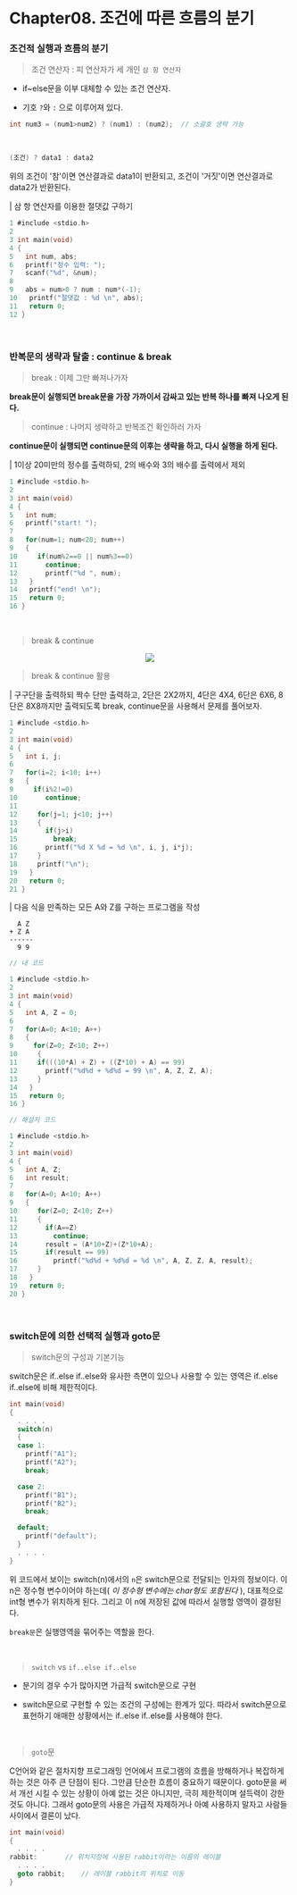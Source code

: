 # Chapter08. 조건에 따른 흐름의 분기

### 조건적 실행과 흐름의 분기

> 조건 연산자 : 피 연산자가 세 개인 `삼 항 연산자`

- if~else문을 이부 대체할 수 있는 조건 연산자.

- 기호 `?`와 `:` 으로 이루어져 있다.

```c
int num3 = (num1>num2) ? (num1) : (num2);  // 소괄호 생략 가능
```

<br>

```c
(조건) ? data1 : data2
```
위의 조건이 '참'이면 연산결과로 data1이 반환되고, 조건이 '거짓'이면 연산결과로 data2가 반환된다.

| 삼 항 연산자를 이용한 절댓값 구하기

```c
1 #include <stdio.h>
2
3 int main(void)
4 {
5   int num, abs;
6   printf("정수 입력: ");
7   scanf("%d", &num);
8
9   abs = num>0 ? num : num*(-1);
10   printf("절댓값 : %d \n", abs);
11   return 0;
12 }
```

<br>

### 반복문의 생략과 탈출 : continue & break

> break : 이제 그만 빠져나가자

**break문이 실행되면 break문을 가장 가까이서 감싸고 있는 반복 하나를 빠져 나오게 된다.**

> continue : 나머지 생략하고 반복조건 확인하러 가자

**continue문이 실행되면 continue문의 이후는 생략을 하고, 다시 실행을 하게 된다.**

| 1이상 20미만의 정수를 출력하되, 2의 배수와 3의 배수를 출력에서 제외

```c
1 #include <stdio.h>
2
3 int main(void)
4 {
5   int num;
6   printf("start! ");
7
8   for(num=1; num<20; num++)
9   {
10     if(num%2==0 || num%3==0)
11       continue;
12       printf("%d ", num);
13   }
14   printf("end! \n");
15   return 0;
16 }
```

<br>

> break & continue

<p align='center'>
<img src='https://user-images.githubusercontent.com/39554623/53800150-689c9700-3f7f-11e9-844c-952e471a17b9.png'>
</p>

> break & continue 활용

| 구구단을 출력하되 짝수 단만 출력하고, 2단은 2X2까지, 4단은 4X4, 6단은 6X6, 8단은 8X8까지만 출력되도록 break, continue문을 사용해서 문제를 풀어보자.

```c
1 #include <stdio.h>
2
3 int main(void)
4 {
5   int i, j;
6
7   for(i=2; i<10; i++)
8   {
9     if(i%2!=0)
10       continue;
11
12     for(j=1; j<10; j++)
13     {
14       if(j>i)
15         break;
16       printf("%d X %d = %d \n", i, j, i*j);
17     }
18     printf("\n");
19   }
20   return 0;
21 }
```

| 다음 식을 만족하는 모든 A와 Z를 구하는 프로그램을 작성

```
  A Z
+ Z A
------
  9 9
```

```c
// 내 코드

1 #include <stdio.h>
2
3 int main(void)
4 {
5   int A, Z = 0;
6
7   for(A=0; A<10; A++)
8   {
9     for(Z=0; Z<10; Z++)
10     {
11     if(((10*A) + Z) + ((Z*10) + A) == 99)
12       printf("%d%d + %d%d = 99 \n", A, Z, Z, A);
13     }
14   }
15   return 0;
16 }
```

```c
// 해설지 코드

1 #include <stdio.h>
2
3 int main(void)
4 {
5   int A, Z;
6   int result;
7
8   for(A=0; A<10; A++)
9   {
10     for(Z=0; Z<10; Z++)
11     {
12       if(A==Z)
13         continue;
14       result = (A*10+Z)+(Z*10+A);
15       if(result == 99)
16         printf("%d%d + %d%d = %d \n", A, Z, Z, A, result);
17     }
18   }
19   return 0;
20 }
```

<br>

### switch문에 의한 선택적 실행과 goto문

> switch문의 구성과 기본기능

switch문은 if..else if..else와 유사한 측면이 있으나 사용할 수 있는 영역은 if..else if..else에 비해 제한적이다.

```c
int main(void)
{
  . . . .
  switch(n)
  {
  case 1:
    printf("A1");
    printf("A2");
    break;

  case 2:
    printf("B1");
    printf("B2");
    break;

  default;
    printf("default");
  }
  . . . .
}
```

위 코드에서 보이는 switch(n)에서의 `n`은 switch문으로 전달되는 인자의 정보이다. 이 n은 정수형 변수이어야 하는데( *이 정수형 변수에는 char형도 포함된다* ), 대표적으로 int형 변수가 위치하게 된다. 그리고 이 n에 저장된 값에 따라서 실행할 영역이 결정된다.

`break문`은 실행영역을 묶어주는 역할을 한다.

<br>

> `switch` vs `if..else if..else`

- 분기의 경우 수가 많아지면 가급적 switch문으로 구현

- switch문으로 구현할 수 있는 조건의 구성에는 한계가 있다. 따라서 switch문으로 표현하기 애매한 상황에서는 if..else if..else를 사용해야 한다.

<br>

> `goto`문

C언어와 같은 절차지향 프로그래밍 언어에서 프로그램의 흐름을 방해하거나 복잡하게 하는 것은 아주 큰 단점이 된다. 그만큼 단순한 흐름이 중요하기 때문이다. goto문을 써서 개선 시킬 수 있는 상황이 아예 없는 것은 아니지만, 극히 제한적이며 설득력이 강한 것도 아니다. 그래서 goto문의 사용은 가급적 자제하거나 아예 사용하지 말자고 사람들 사이에서 결론이 났다.

```c
int main(void)
{
  . . . .
rabbit:       // 위치지정에 사용된 rabbit이라는 이름의 레이블
  . . . .
  goto rabbit;    // 레이블 rabbit의 위치로 이동
}
```
